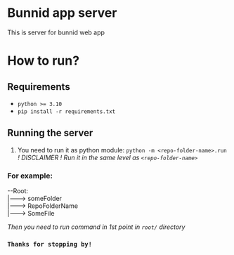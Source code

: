 # Bunnid app server
This is server for bunnid web app

# How to run?
## Requirements
- `python >= 3.10`
- `pip install -r requirements.txt`
## Running the server
1. You need to run it as python module: `python -m <repo-folder-name>.run`
*! DISCLAIMER ! Run it in the same level as `<repo-folder-name>`*
### For example:
--Root: <br>
|---> someFolder<br>
|---> RepoFolderName<br>
|---> SomeFile<br>

*Then you need to run command in 1st point in `root/` directory*

### `Thanks for stopping by!`
